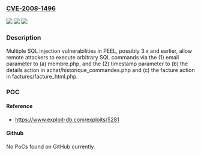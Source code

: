 ### [CVE-2008-1496](https://cve.mitre.org/cgi-bin/cvename.cgi?name=CVE-2008-1496)
![](https://img.shields.io/static/v1?label=Product&message=n%2Fa&color=blue)
![](https://img.shields.io/static/v1?label=Version&message=n%2Fa&color=blue)
![](https://img.shields.io/static/v1?label=Vulnerability&message=n%2Fa&color=brighgreen)

### Description

Multiple SQL injection vulnerabilities in PEEL, possibly 3.x and earlier, allow remote attackers to execute arbitrary SQL commands via the (1) email parameter to (a) membre.php, and the (2) timestamp parameter to (b) the details action in achat/historique_commandes.php and (c) the facture action in factures/facture_html.php.

### POC

#### Reference
- https://www.exploit-db.com/exploits/5281

#### Github
No PoCs found on GitHub currently.

